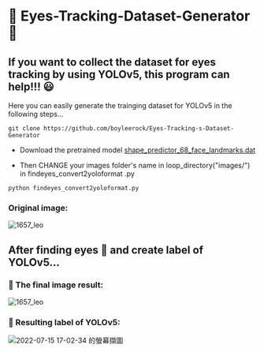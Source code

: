 # :eyes: Eyes-Tracking-Dataset-Generator :eyes:

## If you want to collect the dataset for eyes tracking by using YOLOv5, this program can help!!! :smiley:

Here you can easily generate the trainging  dataset for YOLOv5 in the following steps...

<pre><code>git clone https://github.com/boyleerock/Eyes-Tracking-s-Dataset-Generator</code></pre>

- Download the pretrained model [shape_predictor_68_face_landmarks.dat](https://github.com/tzutalin/dlib-android/blob/master/data/shape_predictor_68_face_landmarks.dat)

- Then CHANGE your images folder's name in loop_directory("images/") in findeyes_convert2yoloformat .py

<pre><code>python findeyes_convert2yoloformat.py</code></pre>




### Original image:

![1657_leo](https://user-images.githubusercontent.com/61671531/179191177-6cb7da80-4ee4-44d1-a8ad-52366dae0933.jpg)




## After finding eyes :eyes: and create label of YOLOv5...
### :star2: The final image result:

![1657_leo](https://user-images.githubusercontent.com/61671531/179191131-04c314bc-444a-4f6f-a21f-d649e10ff147.jpg)

### :star2: Resulting label of YOLOv5:

![2022-07-15 17-02-34 的螢幕擷圖](https://user-images.githubusercontent.com/61671531/179191421-8a83be1b-1252-4ff8-8c89-7a73ebe11817.png)
